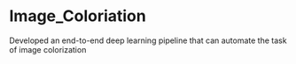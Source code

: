 # Image_Coloriation
Developed an end-to-end deep learning pipeline that can automate the task of image colorization

